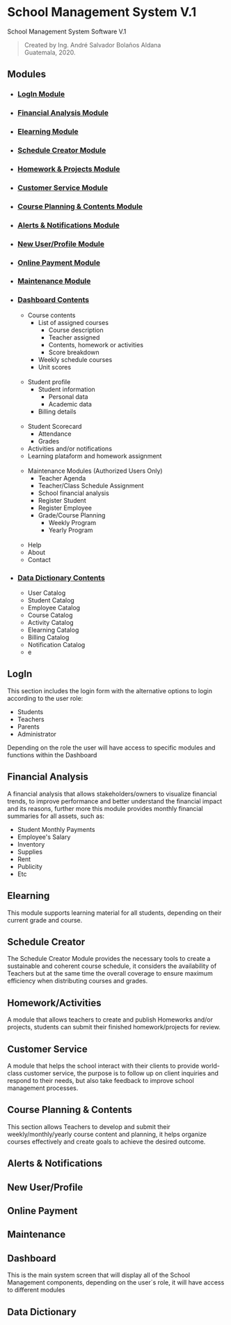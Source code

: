 # School Management System V.1


School Management System Software V.1  
>Created by Ing. André Salvador Bolaños Aldana  
Guatemala, 2020.

## Modules

- ### [LogIn Module](#LogIn)
    
- ### [Financial Analysis Module](#Financial-Analysis)

- ### [Elearning Module](#Elearning)

- ### [Schedule Creator Module](#Schedule-Creator)

- ### [Homework & Projects Module](#Homework/Activities)

- ### [Customer Service Module](#Customer-Service)

- ### [Course Planning & Contents Module](#Course-Planning-&-Contents)

- ### [Alerts & Notifications Module](#Alerts-&-Notifications)

- ### [New User/Profile Module](#New-User/Profile)

- ### [Online Payment Module](#Online-Payment)

- ### [Maintenance Module](#Maintenance) 


- ### [Dashboard Contents](#Dashboard)
    - Course contents
        - List of assigned courses
            - Course description
            - Teacher assigned
            - Contents, homework or activities
            - Score breakdown
        - Weekly schedule courses
        - Unit scores<br><br>
    - Student profile
        - Student information
            - Personal data
            - Academic data
        - Billing details<br><br>
    - Student Scorecard
        - Attendance
        - Grades
    - Activities and/or notifications
    - Learning plataform and homework assignment<br><br>
    - Maintenance Modules (Authorized Users Only)
        - Teacher Agenda
        - Teacher/Class Schedule Assignment
        - School financial analysis
        - Register Student
        - Register Employee
        - Grade/Course Planning
            - Weekly Program
            - Yearly Program<br><br> 
    - Help
    - About
    - Contact


- ### [Data Dictionary Contents](#Data-Dictionary)
    - User Catalog
    - Student Catalog
    - Employee Catalog
    - Course Catalog
    - Activity Catalog
    - Elearning Catalog
    - Billing Catalog
    - Notification Catalog
    - e



## LogIn

This section includes the login form with the alternative options to login according to the user role:

- Students
- Teachers
- Parents
- Administrator

Depending on the role the user will have access to specific modules and functions within the Dashboard


## Financial Analysis

A financial analysis that allows stakeholders/owners to visualize financial trends, to improve performance and better understand the financial impact and its reasons, further more this module provides monthly financial summaries for all assets, such as:

- Student Monthly Payments
- Employee's Salary
- Inventory
- Supplies
- Rent
- Publicity
- Etc

## Elearning

This module supports learning material for all students, depending on their current grade and course.

## Schedule Creator

The Schedule Creator Module provides the necessary tools to create a sustainable and coherent course schedule, it considers the availability of Teachers but at the same time the overall coverage to ensure maximum efficiency when distributing courses and grades.

## Homework/Activities

A module that allows teachers to create and publish Homeworks and/or projects, students can submit their finished homework/projects for review.

## Customer Service

A module that helps the school interact with their clients to provide world-class customer service, the purpose is to follow up on client inquiries and respond to their needs, but also take feedback to improve school management processes.

## Course Planning & Contents

This section allows Teachers to develop and submit their weekly/monthly/yearly course content and planning, it helps organize courses effectively and create goals to achieve the desired outcome.

## Alerts & Notifications



## New User/Profile

## Online Payment

## Maintenance

## Dashboard

This is the main system screen that will display all of the School Management components, depending on the user´s role, it will have access to different modules

## Data Dictionary





